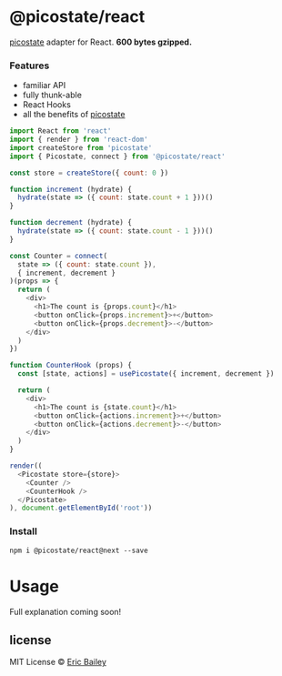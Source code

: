 # @picostate/react
[picostate](https://github.com/estrattonbailey/picostate) adapter for React.
**600 bytes gzipped.**

### Features
- familiar API
- fully thunk-able
- React Hooks
- all the benefits of
  [picostate](https://github.com/estrattonbailey/picostate#features)

```javascript
import React from 'react'
import { render } from 'react-dom'
import createStore from 'picostate'
import { Picostate, connect } from '@picostate/react'

const store = createStore({ count: 0 })

function increment (hydrate) {
  hydrate(state => ({ count: state.count + 1 }))()
}

function decrement (hydrate) {
  hydrate(state => ({ count: state.count - 1 }))()
}

const Counter = connect(
  state => ({ count: state.count }),
  { increment, decrement }
)(props => {
  return (
    <div>
      <h1>The count is {props.count}</h1>
      <button onClick={props.increment}>+</button>
      <button onClick={props.decrement}>-</button>
    </div>
  )
})

function CounterHook (props) {
  const [state, actions] = usePicostate({ increment, decrement })

  return (
    <div>
      <h1>The count is {state.count}</h1>
      <button onClick={actions.increment}>+</button>
      <button onClick={actions.decrement}>-</button>
    </div>
  )
}

render((
  <Picostate store={store}>
    <Counter />
    <CounterHook />
  </Picostate>
), document.getElementById('root'))
```

### Install
```
npm i @picostate/react@next --save
```

# Usage
Full explanation coming soon!

## license
MIT License © [Eric Bailey](https://estrattonbailey.com)
